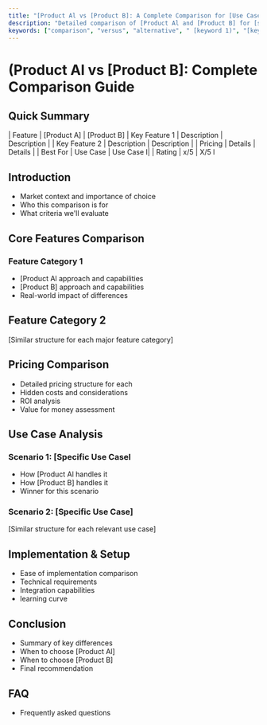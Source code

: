 ```yaml
---
title: "[Product Al vs [Product B]: A Complete Comparison for [Use Case/Audience]"
description: "Detailed comparison of [Product Al and [Product B] for [specific use casel. Features, pricing, pros and cons to help you make an informed decision."
keywords: ["comparison", "versus", "alternative", " [keyword 1)", "[keyword 2]", "[keyword 31"]
---
```


# (Product Al vs [Product B]: Complete Comparison Guide

## Quick Summary

| Feature | [Product A] | [Product B] |
Key Feature 1 | Description | Description | | Key Feature 2 | Description | Description |
| Pricing | Details | Details |
| Best For | Use Case | Use Case I|
| Rating | x/5 | X/5 l

## Introduction

- Market context and importance of choice
- Who this comparison is for
- What criteria we'll evaluate

## Core Features Comparison

### Feature Category 1

- [Product Al approach and capabilities
- [Product B] approach and capabilities
- Real-world impact of differences

## Feature Category 2

[Similar structure for each major feature category]

## Pricing Comparison

- Detailed pricing structure for each
- Hidden costs and considerations
- ROI analysis
- Value for money assessment

## Use Case Analysis

### Scenario 1: [Specific Use Casel

- How [Product Al handles it
- How [Product B] handles it
- Winner for this scenario

### Scenario 2: [Specific Use Case]

[Similar structure for each relevant use case]

## Implementation & Setup

- Ease of implementation comparison
- Technical requirements
- Integration capabilities
- learning curve

## Conclusion

- Summary of key differences
- When to choose [Product Al]
- When to choose [Product B]
- Final recommendation

## FAQ

- Frequently asked questions
